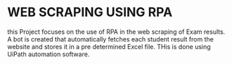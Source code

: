 # WEB SCRAPING USING RPA
this Project focuses on the use of RPA in the web scraping of Exam results.
A bot is created that automatically fetches each student result from the website and stores it in a pre determined Excel file.
THis is done using UiPath automation software.
